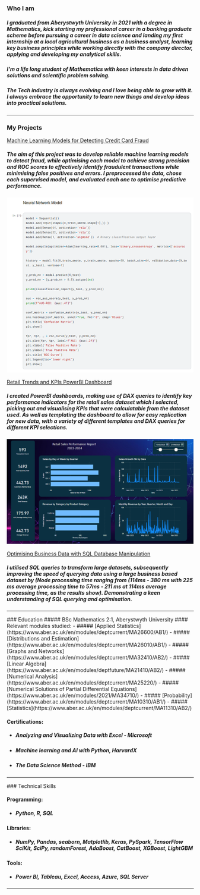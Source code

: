### Who I am
##### I graduated from Aberystwyth University in 2021 with a degree in Mathematics, kick starting my professional career in a banking graduate scheme before pursuing a career in data science and landing my first internship at a local agricultural business as a business analyst, learning key business principles while working directly with the company director, applying and developing my analytical skills.
##### I'm a life long student of Mathematics with keen interests in data driven solutions and scientific problem solving.
##### The Tech industry is always evolving and I love being able to grow with it. I always embrace the opportunity to learn new things and develop ideas into practical solutions.

<hr size=20>

### My Projects
[Machine Learning Models for Detecting Credit Card Fraud](https://www.kaggle.com/code/tom1123/machine-learning-models-to-detect-fraud)

##### The aim of this project was to develop reliable machine learning models to detect fraud, while optimising each model to achieve strong precision and ROC scores to effectively identify fraudulent transactions while minimising false positives and errors. I preprocessed the data, chose each supervised model, and evaluated each one to optimise predictive performance. 
![Code](Docs/assets/fa850d58252cf6972f9922c5fd00771c.png)

[Retail Trends and KPIs PowerBI Dashboard](https://github.com/GHtjm/Retail-Sales-PowerBI)
##### I created PowerBI dashboards, making use of DAX queries to identify key performance indicators for the retail sales dataset which I selected, picking out and visualising KPIs that were calculatable from the dataset used. As well as templating the dashboard    to allow for easy replication for new data, with a variety of different templates and DAX queries for different KPI selections.
![Dashboard](Docs/assets/dashboard.png)

[Optimising Business Data with SQL Database Manipulation](https://github.com/GHtjm/Optimising-Business-Data-with-SQL-Database-Manipulation)
##### I utilised SQL queries to transform large datasets, subsequently improving the speed of querying data using a large business based dataset by (Node processing time ranging from (114ms - 380 ms with 225 ms average processing time to 57ms - 211 ms at 114ms average processing time, as the results show). Demonstrating a keen understanding of SQL querying and optimisation.

<hr size=20>
### Education
##### BSc Mathematics 2:1,  Aberystwyth University
#### Relevant modules studied:
- ##### [Applied Statistics](https://www.aber.ac.uk/en/modules/deptcurrent/MA26600/AB1/)
- ##### [Distributions and Estimation](https://www.aber.ac.uk/en/modules/deptcurrent/MA26010/AB1/)
- ##### [Graphs and Networks](https://www.aber.ac.uk/en/modules/deptcurrent/MA32410/AB2/)
- ##### [Linear Algebra](https://www.aber.ac.uk/en/modules/deptfuture/MA21410/AB2/)
- ##### [Numerical Analysis](https://www.aber.ac.uk/en/modules/deptcurrent/MA25220/)
- ##### [Numerical Solutions of Partial Differential Equations](https://www.aber.ac.uk/en/modules/2021/MA34710/)
- ##### [Probability](https://www.aber.ac.uk/en/modules/deptcurrent/MA10310/AB1/)
- ##### [Statistics](https://www.aber.ac.uk/en/modules/deptcurrent/MA11310/AB2/)


#### Certifications:
- ##### Analyzing and Visualizing Data with Excel - Microsoft
- ##### Machine learning and AI with Python, HarvardX
- ##### The Data Science Method - IBM

<hr size=20>
### Technical Skills

#### Programming: 
- ##### Python, R, SQL 

#### Libraries: 
- ##### NumPy, Pandas, seaborn, Matplotlib, Keras, PySpark, TensorFlow SciKit, SciPy, randomForest, AdaBoost, CatBoost, XGBoost, LightGBM

#### Tools: 
- ##### Power BI, Tableau, Excel, Access, Azure, SQL Server

<hr size=20>

